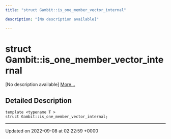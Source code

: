 ```yaml
---
title: "struct Gambit::is_one_member_vector_internal"

description: "[No description available]"

---
```


# struct Gambit::is_one_member_vector_internal



[No description available] [More...](#detailed-description)

## Detailed Description

```
template <typename T >
struct Gambit::is_one_member_vector_internal;
```

-------------------------------

Updated on 2022-09-08 at 02:22:59 +0000